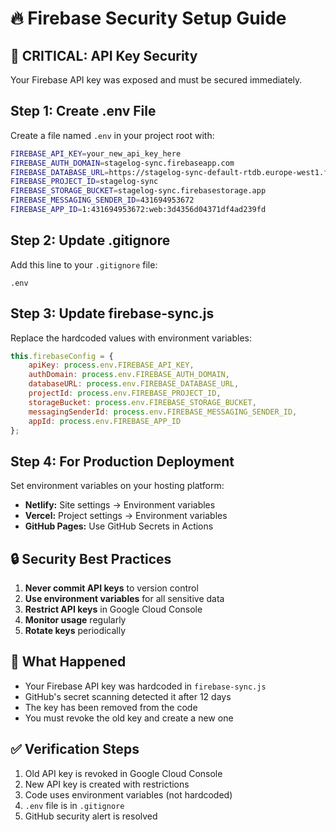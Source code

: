 # 🔥 Firebase Security Setup Guide

## 🚨 CRITICAL: API Key Security

Your Firebase API key was exposed and must be secured immediately.

## Step 1: Create .env File

Create a file named `.env` in your project root with:

```bash
FIREBASE_API_KEY=your_new_api_key_here
FIREBASE_AUTH_DOMAIN=stagelog-sync.firebaseapp.com
FIREBASE_DATABASE_URL=https://stagelog-sync-default-rtdb.europe-west1.firebasedatabase.app
FIREBASE_PROJECT_ID=stagelog-sync
FIREBASE_STORAGE_BUCKET=stagelog-sync.firebasestorage.app
FIREBASE_MESSAGING_SENDER_ID=431694953672
FIREBASE_APP_ID=1:431694953672:web:3d4356d04371df4ad239fd
```

## Step 2: Update .gitignore

Add this line to your `.gitignore` file:
```
.env
```

## Step 3: Update firebase-sync.js

Replace the hardcoded values with environment variables:

```javascript
this.firebaseConfig = {
    apiKey: process.env.FIREBASE_API_KEY,
    authDomain: process.env.FIREBASE_AUTH_DOMAIN,
    databaseURL: process.env.FIREBASE_DATABASE_URL,
    projectId: process.env.FIREBASE_PROJECT_ID,
    storageBucket: process.env.FIREBASE_STORAGE_BUCKET,
    messagingSenderId: process.env.FIREBASE_MESSAGING_SENDER_ID,
    appId: process.env.FIREBASE_APP_ID
};
```

## Step 4: For Production Deployment

Set environment variables on your hosting platform:
- **Netlify:** Site settings → Environment variables
- **Vercel:** Project settings → Environment variables
- **GitHub Pages:** Use GitHub Secrets in Actions

## 🔒 Security Best Practices

1. **Never commit API keys** to version control
2. **Use environment variables** for all sensitive data
3. **Restrict API keys** in Google Cloud Console
4. **Monitor usage** regularly
5. **Rotate keys** periodically

## 🚨 What Happened

- Your Firebase API key was hardcoded in `firebase-sync.js`
- GitHub's secret scanning detected it after 12 days
- The key has been removed from the code
- You must revoke the old key and create a new one

## ✅ Verification Steps

1. Old API key is revoked in Google Cloud Console
2. New API key is created with restrictions
3. Code uses environment variables (not hardcoded)
4. `.env` file is in `.gitignore`
5. GitHub security alert is resolved

